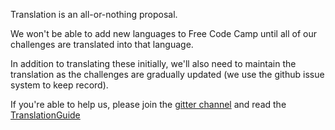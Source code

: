 Translation is an all-or-nothing proposal.

We won't be able to add new languages to Free Code Camp until all of our 
challenges are translated into that language.

In addition to translating these initially, we'll also need to maintain 
the translation as the challenges are gradually updated (we use the 
github issue system to keep record).  

If you're able to help us, please join the [gitter channel](https://gitter.im/FreeCodeCamp/Translators)
and read the [TranslationGuide](https://github.com/FreeCodeCamp/wiki/blob/master/Translations-Guide.md)
